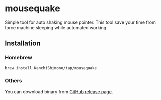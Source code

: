 # mousequake

Simple tool for auto shaking mouse pointer.
This tool save your time from force machine sleeping while automated working.

## Installation

### Homebrew

```sh
brew install KanchiShimono/tap/mousequake
```

### Others

You can download binary from [GitHub release page](https://github.com/KanchiShimono/mousequake/releases).
